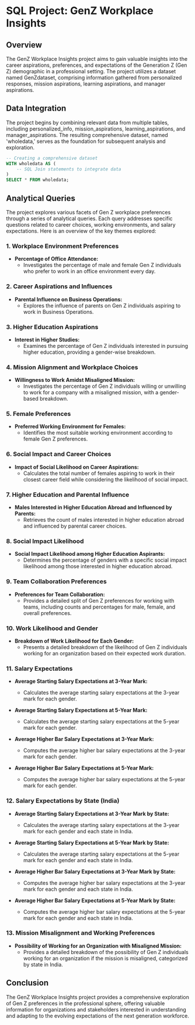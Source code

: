 
# SQL Project: GenZ Workplace Insights

## Overview

The GenZ Workplace Insights project aims to gain valuable insights into the career aspirations, preferences, and expectations of the Generation Z (Gen Z) demographic in a professional setting. The project utilizes a dataset named GenZdataset, comprising information gathered from personalized responses, mission aspirations, learning aspirations, and manager aspirations.

## Data Integration

The project begins by combining relevant data from multiple tables, including personalized_info, mission_aspirations, learning_aspirations, and manager_aspirations. The resulting comprehensive dataset, named 'wholedata,' serves as the foundation for subsequent analysis and exploration.

```sql
-- Creating a comprehensive dataset
WITH wholedata AS (
    -- SQL Join statements to integrate data
)
SELECT * FROM wholedata;
```

## Analytical Queries

The project explores various facets of Gen Z workplace preferences through a series of analytical queries. Each query addresses specific questions related to career choices, working environments, and salary expectations. Here is an overview of the key themes explored:

### 1. Workplace Environment Preferences

- **Percentage of Office Attendance:**
  - Investigates the percentage of male and female Gen Z individuals who prefer to work in an office environment every day.

### 2. Career Aspirations and Influences

- **Parental Influence on Business Operations:**
  - Explores the influence of parents on Gen Z individuals aspiring to work in Business Operations.

### 3. Higher Education Aspirations

- **Interest in Higher Studies:**
  - Examines the percentage of Gen Z individuals interested in pursuing higher education, providing a gender-wise breakdown.

### 4. Mission Alignment and Workplace Choices

- **Willingness to Work Amidst Misaligned Mission:**
  - Investigates the percentage of Gen Z individuals willing or unwilling to work for a company with a misaligned mission, with a gender-based breakdown.

### 5. Female Preferences

- **Preferred Working Environment for Females:**
  - Identifies the most suitable working environment according to female Gen Z preferences.

### 6. Social Impact and Career Choices

- **Impact of Social Likelihood on Career Aspirations:**
  - Calculates the total number of females aspiring to work in their closest career field while considering the likelihood of social impact.

### 7. Higher Education and Parental Influence

- **Males Interested in Higher Education Abroad and Influenced by Parents:**
  - Retrieves the count of males interested in higher education abroad and influenced by parental career choices.

### 8. Social Impact Likelihood

- **Social Impact Likelihood among Higher Education Aspirants:**
  - Determines the percentage of genders with a specific social impact likelihood among those interested in higher education abroad.

### 9. Team Collaboration Preferences

- **Preferences for Team Collaboration:**
  - Provides a detailed split of Gen Z preferences for working with teams, including counts and percentages for male, female, and overall preferences.

### 10. Work Likelihood and Gender

- **Breakdown of Work Likelihood for Each Gender:**
  - Presents a detailed breakdown of the likelihood of Gen Z individuals working for an organization based on their expected work duration.

### 11. Salary Expectations

- **Average Starting Salary Expectations at 3-Year Mark:**
  - Calculates the average starting salary expectations at the 3-year mark for each gender.

- **Average Starting Salary Expectations at 5-Year Mark:**
  - Calculates the average starting salary expectations at the 5-year mark for each gender.

- **Average Higher Bar Salary Expectations at 3-Year Mark:**
  - Computes the average higher bar salary expectations at the 3-year mark for each gender.

- **Average Higher Bar Salary Expectations at 5-Year Mark:**
  - Computes the average higher bar salary expectations at the 5-year mark for each gender.

### 12. Salary Expectations by State (India)

- **Average Starting Salary Expectations at 3-Year Mark by State:**
  - Calculates the average starting salary expectations at the 3-year mark for each gender and each state in India.

- **Average Starting Salary Expectations at 5-Year Mark by State:**
  - Calculates the average starting salary expectations at the 5-year mark for each gender and each state in India.

- **Average Higher Bar Salary Expectations at 3-Year Mark by State:**
  - Computes the average higher bar salary expectations at the 3-year mark for each gender and each state in India.

- **Average Higher Bar Salary Expectations at 5-Year Mark by State:**
  - Computes the average higher bar salary expectations at the 5-year mark for each gender and each state in India.

### 13. Mission Misalignment and Working Preferences

- **Possibility of Working for an Organization with Misaligned Mission:**
  - Provides a detailed breakdown of the possibility of Gen Z individuals working for an organization if the mission is misaligned, categorized by state in India.

## Conclusion

The GenZ Workplace Insights project provides a comprehensive exploration of Gen Z preferences in the professional sphere, offering valuable information for organizations and stakeholders interested in understanding and adapting to the evolving expectations of the next generation workforce.
